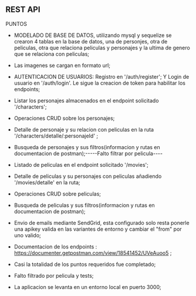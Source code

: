 ## REST API ##


PUNTOS 
- MODELADO DE BASE DE DATOS, utilizando mysql y sequelize se crearon 4 tablas en la base de datos, una de personjes, otra de peliculas, otra que relaciona peliculas y personajes y la ultima de genero que se relaciona con peliculas;
- Las imagenes se cargan en formato url;
- AUTENTICACION DE USUARIOS: Registro en '/auth/register';
Y Login de usuario en  '/auth/login'. Le sigue la creacion de token para habilitar los endpoints;
- Listar los personajes almacenados en el endpoint solicitado '/characters';
- Operaciones CRUD sobre los personajes;
- Detalle de personaje y su relacion con peliculas en la ruta '/characters/detalle/:personajeId' ;
- Busqueda de personajes y sus filtros(informacion y rutas en documentacion de postman);-----Falto filtrar por pelicula----
- Listado de peliculas en el endpoint solicitado '/movies';
- Detalle de peliculas y su personajes con peliculas añadiendo '/movies/detalle' en la ruta;
- Operaciones CRUD sobre peliculas;
- Busqueda de peliculas y sus filtros(informacion y rutas en documentacion de postman);
- Envio de emails mediante SendGrid, esta configurado solo resta ponerle una apikey valida en las variantes de entorno y cambiar el "from" por uno valido;
- Documentacion de los endpoints : https://documenter.getpostman.com/view/18541452/UVeAuoo5 ;

- Casi la totalidad de los puntos requeridos fue completado;
- Falto filtrado por pelicula y tests;
- La aplicacion se levanta en un entorno local en puerto 3000;
